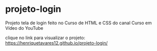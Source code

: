 # projeto-login
 Projeto tela de login feito no Curso de HTML e CSS do canal Curso em Vídeo do YouTube
 
 clique no link para visualizar o projeto: https://henriquetavares12.github.io/projeto-login/
